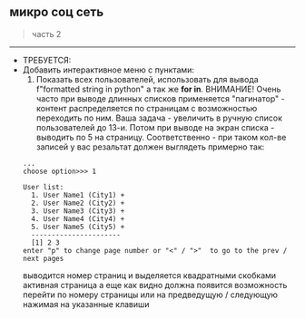 ## микро соц сеть

> часть 2

--- 
* ТРЕБУЕТСЯ:
 * Добавить интерактивное меню с пунктами:
    1. Показать всех пользователей, использовать для вывода f"formatted string in python" а так же **for in**. ВНИМАНИЕ! Очень часто при выводе длинных списков применяется "пагинатор" - контент распределяется по страницам с возможностью переходить по ним. Ваша задача - увеличить в ручную список пользователей до 13-и. Потом при выводе на экран списка - выводить по 5 на страницу. Соответственно - при таком кол-ве записей у вас резальтат должен выглядеть примерно так:
    ```
    ...
    choose option>>> 1
    
    User list:
      1. User Name1 (City1) +
      2. User Name2 (City2) +
      3. User Name3 (City3) +
      4. User Name4 (City4) +
      5. User Name5 (City5) +
      ----------------------
      [1] 2 3
    enter "p" to change page number or "<" / ">"  to go to the prev / next pages
    ```
    выводится номер страниц и выделяется квадратными скобками активная страница а еще
    как видно должна появится возможность перейти по номеру страницы или на предведущую / следующую нажимая на указанные клавиши
